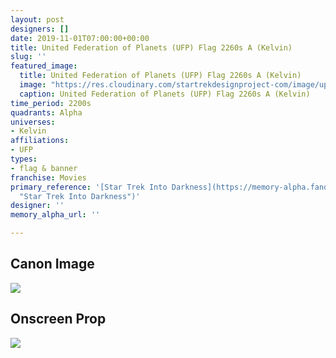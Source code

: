 ```yaml
---
layout: post
designers: []
date: 2019-11-01T07:00:00+00:00
title: United Federation of Planets (UFP) Flag 2260s A (Kelvin)
slug: ''
featured_image:
  title: United Federation of Planets (UFP) Flag 2260s A (Kelvin)
  image: "https://res.cloudinary.com/startrekdesignproject-com/image/upload/v1572641658/UFPFlag2260sAKelvin.png"
  caption: United Federation of Planets (UFP) Flag 2260s A (Kelvin)
time_period: 2200s
quadrants: Alpha
universes:
- Kelvin
affiliations:
- UFP
types:
- flag & banner
franchise: Movies
primary_reference: '[Star Trek Into Darkness](https://memory-alpha.fandom.com/wiki/Star_Trek_Into_Darkness
  "Star Trek Into Darkness")'
designer: ''
memory_alpha_url: ''

---
```

## Canon Image

![](https://res.cloudinary.com/startrekdesignproject-com/image/upload/v1572644119/UFPFlag2260sAKelvin1.jpg)

## Onscreen Prop

![](https://res.cloudinary.com/startrekdesignproject-com/image/upload/v1572641658/Star_Trek_Live_Auction_catalogue.jpg)